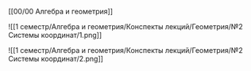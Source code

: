 [[00/00 Алгебра и геометрия]]

![[1 семестр/Алгебра и геометрия/Конспекты лекций/Геометрия/№2 Системы координат/1.png]]

![[1 семестр/Алгебра и геометрия/Конспекты лекций/Геометрия/№2 Системы координат/2.png]]